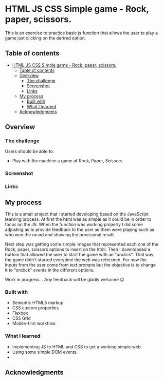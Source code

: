 # HTML JS CSS Simple game - Rock, paper, scissors.

This is an exercise to practice basic js function that allows the user to play a game just clicking on the derired option.

## Table of contents

- [HTML JS CSS Simple game - Rock, paper, scissors.](#html-js-css-simple-game---rock-paper-scissors)
  - [Table of contents](#table-of-contents)
  - [Overview](#overview)
    - [The challenge](#the-challenge)
    - [Screenshot](#screenshot)
    - [Links](#links)
  - [My process](#my-process)
    - [Built with](#built-with)
    - [What I learned](#what-i-learned)
  - [Acknowledgments](#acknowledgments)



## Overview

### The challenge

Users should be able to:

- Play with the machine a game of Rock, Paper, Scissors

### Screenshot



### Links



## My process
This is a small project that I started developing based on the JavaScript learning process. At first the html was as simple as it could be in order to focus on the JS. When the function was working properly I did some adjusting as to provide feedback to the user as them were playing such as who won the round and showing the provisional result.

Next step was getting some simple images that represented each one of the Rock, paper, scissors options to insert on the html. Then I downloaded a buttom that allowed the user to start the game with an "onclick". That way the game didn´t started everytime the web was refreshed. 
For now the inputs from the user come from text prompts but the objective is to change it to "onclick" events in the different options.

Work in progress... Any feedback will be gladly welcome 😊

### Built with

- Semantic HTML5 markup
- CSS custom properties
- Flexbox
- CSS Grid
- Mobile-first workflow

### What I learned

- Implementing JS to HTML and CSS to get a working simple web.
- Using some simple DOM events.
- 
  
## Acknowledgments

